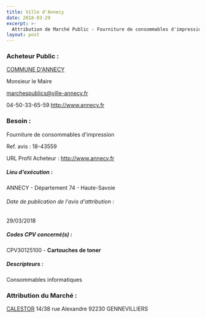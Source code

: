```yaml
---
title: Ville d'Annecy
date: 2018-03-29
excerpt: >-
  Attribution de Marché Public - Fourniture de consommables d'impression
layout: post
---
```


### Acheteur Public : 
<a href="/acheteur-32/siren-200063402"> COMMUNE D'ANNECY</a><br/>

Monsieur le Maire

marchespublics@ville-annecy.fr

04-50-33-65-59
http://www.annecy.fr
### Besoin :

Fourniture de consommables d'impression

Ref. avis : 18-43559

URL Profil Acheteur : http://www.annecy.fr

##### Lieu d'exécution :

ANNECY - Département 74 - Haute-Savoie

###### Date de publication de l'avis d'attribution : 
29/03/2018

##### Codes CPV concerné(s) :
CPV30125100 - **Cartouches de toner** <br/>

##### Descripteurs :
Consommables informatiques <br/>

### Attribution du Marché :
<a href="/entreprise-258/siren-393858543"> CALESTOR</a>    14/38 rue Alexandre 92230 GENNEVILLIERS <br/>
